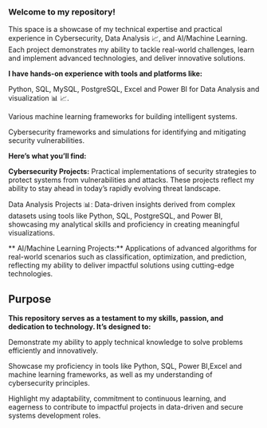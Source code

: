 
### Welcome to my repository!

This space is a showcase of my technical expertise and practical experience in Cybersecurity, Data Analysis 📈, and AI/Machine Learning. Each project demonstrates my ability to tackle real-world challenges, learn and implement advanced technologies, and deliver innovative solutions.

**I have hands-on experience with tools and platforms like:**

  Python, SQL, MySQL, PostgreSQL, Excel and Power BI for Data Analysis and visualization 📊 📈.

  Various machine learning frameworks for building intelligent systems.

  Cybersecurity frameworks and simulations for identifying and mitigating security vulnerabilities.

**Here’s what you’ll find:**

**Cybersecurity Projects:** Practical implementations of security strategies to protect systems from vulnerabilities and attacks. These projects reflect my ability to stay ahead in today’s rapidly evolving threat landscape.

Data Analysis Projects 📊: Data-driven insights derived from complex datasets using tools like Python, SQL, PostgreSQL, and Power BI, showcasing my analytical skills and proficiency in creating meaningful visualizations.

** AI/Machine Learning Projects:** Applications of advanced algorithms for real-world scenarios such as classification, optimization, and prediction, reflecting my ability to deliver impactful solutions using cutting-edge technologies.

## Purpose

**This repository serves as a testament to my skills, passion, and dedication to technology. It’s designed to:**

 Demonstrate my ability to apply technical knowledge to solve problems efficiently and innovatively.

 Showcase my proficiency in tools like Python, SQL, Power BI,Excel and machine learning frameworks, as well as my understanding of cybersecurity principles.

 Highlight my adaptability, commitment to continuous learning, and eagerness to contribute to impactful projects in data-driven and secure systems development roles.
